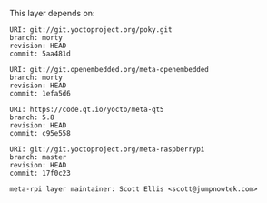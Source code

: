 This layer depends on:

    URI: git://git.yoctoproject.org/poky.git
    branch: morty
    revision: HEAD
    commit: 5aa481d

    URI: git://git.openembedded.org/meta-openembedded
    branch: morty
    revision: HEAD
    commit: 1efa5d6

    URI: https://code.qt.io/yocto/meta-qt5
    branch: 5.8 
    revision: HEAD
    commit: c95e558

    URI: git://git.yoctoproject.org/meta-raspberrypi 
    branch: master
    revision: HEAD
    commit: 17f0c23

    meta-rpi layer maintainer: Scott Ellis <scott@jumpnowtek.com>
